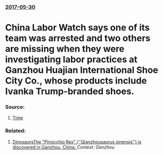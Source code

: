 ### [2017-05-30](/news/2017/05/30/index.md)

# China Labor Watch says one of its team was arrested and two others are missing when they were investigating labor practices at Ganzhou Huajian International Shoe City Co.,  whose products include Ivanka Trump-branded shoes. 




### Source:

1. [Time](http://time.com/4799088/china-activists-missing-ivanka-trump-shoes-donald-labor-rights/)

### Related:

1. [DinosaursThe "Pinocchio Rex" (''Qianzhousaurus sinensis'') is discovered in Ganzhou, China. ](/news/2014/05/7/dinosaurspthe-pinocchio-rex-qianzhousaurus-sinensis-is-discovered-in-ganzhou-china.md) _Context: Ganzhou_
